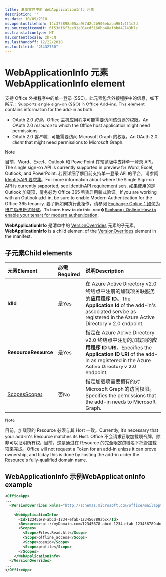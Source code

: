 ```yaml
---
title: 清单文件中的 WebApplicationInfo 元素
description: ''
ms.date: 10/09/2018
ms.openlocfilehash: 14c375898a05aa957d2c2b906ebaba961c4f1c2d
ms.sourcegitcommit: 6f53df6f3ee91e084cd5160bb48afbbd49743b7e
ms.translationtype: HT
ms.contentlocale: zh-CN
ms.lasthandoff: 12/22/2018
ms.locfileid: "27432730"
---
```

# <a name="webapplicationinfo-element"></a><span data-ttu-id="6cd1c-102">WebApplicationInfo 元素</span><span class="sxs-lookup"><span data-stu-id="6cd1c-102">WebApplicationInfo element</span></span>

<span data-ttu-id="6cd1c-103">支持 Office 外接程序中的单一登录 (SSO)。此元素包含外接程序中的信息，如下所示：</span><span class="sxs-lookup"><span data-stu-id="6cd1c-103">Supports single sign-on (SSO) in Office Add-ins. This element contains information for the add-in as both:</span></span>

- <span data-ttu-id="6cd1c-104">OAuth 2.0 *资源*，Office 主机应用程序可能需要访问该资源的权限。</span><span class="sxs-lookup"><span data-stu-id="6cd1c-104">An OAuth 2.0 *resource* to which the Office host application might need permissions.</span></span>
- <span data-ttu-id="6cd1c-105">OAuth 2.0 *客户端*，可能需要访问 Microsoft Graph 的权限。</span><span class="sxs-lookup"><span data-stu-id="6cd1c-105">An OAuth 2.0 *client* that might need permissions to Microsoft Graph.</span></span>

> [!NOTE]
> <span data-ttu-id="6cd1c-106">目前，Word、Excel、Outlook 和 PowerPoint 在预览版中支持单一登录 API。</span><span class="sxs-lookup"><span data-stu-id="6cd1c-106">The single sign-on API is currently supported in preview for Word, Excel, Outlook, and PowerPoint.</span></span> <span data-ttu-id="6cd1c-107">若要详细了解目前支持单一登录 API 的平台，请参阅 [IdentityAPI 要求集](https://docs.microsoft.com/office/dev/add-ins/reference/requirement-sets/identity-api-requirement-sets?view=office-js)。</span><span class="sxs-lookup"><span data-stu-id="6cd1c-107">For more information about where the Single Sign-on API is currently supported, see [IdentityAPI requirement sets](https://docs.microsoft.com/office/dev/add-ins/reference/requirement-sets/identity-api-requirement-sets?view=office-js).</span></span> <span data-ttu-id="6cd1c-108">如果使用的是 Outlook 加载项，请务必为 Office 365 租赁启用新式验证。</span><span class="sxs-lookup"><span data-stu-id="6cd1c-108">If you are working with an Outlook add-in, be sure to enable Modern Authentication for the Office 365 tenancy.</span></span> <span data-ttu-id="6cd1c-109">要了解如何执行此操作，请参阅 [Exchange Online：如何为租户启用新式验证](https://social.technet.microsoft.com/wiki/contents/articles/32711.exchange-online-how-to-enable-your-tenant-for-modern-authentication.aspx)。</span><span class="sxs-lookup"><span data-stu-id="6cd1c-109">To learn how to do this, see�[Exchange Online: How to enable your tenant for modern authentication](https://social.technet.microsoft.com/wiki/contents/articles/32711.exchange-online-how-to-enable-your-tenant-for-modern-authentication.aspx).</span></span>

<span data-ttu-id="6cd1c-110">**WebApplicationInfo** 是清单中的 [VersionOverrides](versionoverrides.md) 元素的子元素。</span><span class="sxs-lookup"><span data-stu-id="6cd1c-110">**WebApplicationInfo** is a child element of the [VersionOverrides](versionoverrides.md) element in the manifest.</span></span>  

## <a name="child-elements"></a><span data-ttu-id="6cd1c-111">子元素</span><span class="sxs-lookup"><span data-stu-id="6cd1c-111">Child elements</span></span>

|  <span data-ttu-id="6cd1c-112">元素</span><span class="sxs-lookup"><span data-stu-id="6cd1c-112">Element</span></span> |  <span data-ttu-id="6cd1c-113">必需</span><span class="sxs-lookup"><span data-stu-id="6cd1c-113">Required</span></span>  |  <span data-ttu-id="6cd1c-114">说明</span><span class="sxs-lookup"><span data-stu-id="6cd1c-114">Description</span></span>  |
|:-----|:-----|:-----|
|  <span data-ttu-id="6cd1c-115">**Id**</span><span class="sxs-lookup"><span data-stu-id="6cd1c-115">**Id**</span></span>    |  <span data-ttu-id="6cd1c-116">是</span><span class="sxs-lookup"><span data-stu-id="6cd1c-116">Yes</span></span>   |  <span data-ttu-id="6cd1c-117">在 Azure Active Directory v2.0 终结点中注册的加载项关联服务的**应用程序 ID**。</span><span class="sxs-lookup"><span data-stu-id="6cd1c-117">The **Application Id** of the add-in's associated service as registered in the Azure Active Directory v 2.0 endpoint.</span></span>|
|  <span data-ttu-id="6cd1c-118">**Resource**</span><span class="sxs-lookup"><span data-stu-id="6cd1c-118">**Resource**</span></span>  |  <span data-ttu-id="6cd1c-119">是</span><span class="sxs-lookup"><span data-stu-id="6cd1c-119">Yes</span></span>   |  <span data-ttu-id="6cd1c-120">指定在 Azure Active Directory v2.0 终结点中注册的加载项的**应用程序 ID URI**。</span><span class="sxs-lookup"><span data-stu-id="6cd1c-120">Specifies the **Application ID URI** of the add-in as registered in the Azure Active Directory v 2.0 endpoint.</span></span>|
|  [<span data-ttu-id="6cd1c-121">Scopes</span><span class="sxs-lookup"><span data-stu-id="6cd1c-121">Scopes</span></span>](scopes.md)                |  <span data-ttu-id="6cd1c-122">否</span><span class="sxs-lookup"><span data-stu-id="6cd1c-122">No</span></span>  |  <span data-ttu-id="6cd1c-123">指定加载项需要拥有的对 Microsoft Graph 的访问权限。</span><span class="sxs-lookup"><span data-stu-id="6cd1c-123">Specifies the permissions that the add-in needs to Microsoft Graph.</span></span>  |

> [!NOTE] 
> <span data-ttu-id="6cd1c-124">目前，加载项的 Resource 必须与其 Host 一致。</span><span class="sxs-lookup"><span data-stu-id="6cd1c-124">Currently, it's necessary that your add-in's Resource matches its Host.</span></span> <span data-ttu-id="6cd1c-125">Office 不会请求获取加载项令牌，除非可以证明所有权。目前，这是通过在 Resource 的完全限定的域名下托管加载项来完成。</span><span class="sxs-lookup"><span data-stu-id="6cd1c-125">Office will not request a Token for an add-in unless it can prove ownership, and today this is done by hosting the add-in under the Resource's fully-qualified domain name.</span></span>

## <a name="webapplicationinfo-example"></a><span data-ttu-id="6cd1c-126">WebApplicationInfo 示例</span><span class="sxs-lookup"><span data-stu-id="6cd1c-126">WebApplicationInfo example</span></span>

```xml
<OfficeApp>
...
  <VersionOverrides xmlns="http://schemas.microsoft.com/office/mailappversionoverrides" xsi:type="VersionOverridesV1_0">
    ...
    <WebApplicationInfo>
      <Id>12345678-abcd-1234-efab-123456789abc</Id>
      <Resource>api://myDomain.com/12345678-abcd-1234-efab-123456789abc<Resource>
      <Scopes>
        <Scope>Files.Read.All</Scope>
        <Scope>offline_access</Scope>
        <Scope>openid</Scope>
        <Scope>profile</Scope>        
      </Scopes>
    </WebApplicationInfo>
  </VersionOverrides>
...
</OfficeApp>
```
